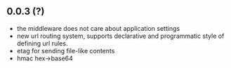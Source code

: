 0.0.3 (?)
---------
- the middleware does not care about application settings
- new url routing system, supports declarative and programmatic style of defining url rules.
- etag for sending file-like contents
- hmac hex->base64